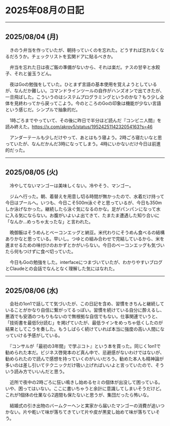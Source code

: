 # 2025年08月の日記

---

## 2025/08/04 (月)

　きのう弁当を作っていたが、朝持っていくのを忘れた。どうすれば忘れなくなるだろうか。チェックリストを玄関ドアに貼るべきか。

　弁当を忘れた日は夜ご飯の準備がないから、それは楽だ。ナスの甘辛と水餃子、それと釜玉うどん。

　夜はGoの勉強をしていた。ひとまず言語の基本使用を覚えようとしているが、なんだか難しい。コマンドラインツールの自作がハンズオンで出てきたが、一旦飛ばした。こういうのはシステムプログラミングというのかな？もう少し全体を見終わってから戻ってこよう。今のところのGoの印象は機能が少ない言語という感じだ。シンプルで抽象的だ。

　1時ごろまでやっていて、その後に昨日で半分ほど読んだ『コンビニ人間』を読み終えた。<https://x.com/akrov5/status/1952425114232054163?s=46>

　アンダーテールも少しだけやって、あとはもう寝よう。2時ごろ寝たいなと思っていたが、なんだかんだ3時になってしまう。4時にいかないだけ今日は前進的だった。

---

## 2025/08/05 (火)

　冷やしてないマンゴーは美味しくない。冷やそう、マンゴー。

　ジムへ行った。朝、着替えを用意し切る時間が無かったので、水着だけ持って今日はプールへ。いつも、今日こそ500m泳ぐぞと思っているが、今日も350mしか泳げなかった。継続したら泳ぐ気になるのかな。足がパンパンになって水に入る気にならない。お腹がいよいよ出てきて、たまたま遭遇した知り合いに「なんか...めっちゃ太ったな」と言われた。

　晩御飯はそうめんとベーコンエッグと納豆。米代わりにそうめん食べるの結構ありかなと思っている。早いし。つゆとの組み合わせで完結しているから、米を進ませるための味付けのおかずとかがいらない。今日のベーコンエッグも気づいたら何もつけずに食べ切っていた。

　今日もGoの勉強をした。interfaceにつまづいていたが、わかりやすいブログとClaudeとの会話でなんとなく理解した気にはなれた。

---

## 2025/08/06 (水)

　会社の1on1で話してて気づいたが、この日記を含め、習慣をきちんと継続していることがかなり自信に繋がってるっぽい。習慣を続けている自分に酔えるし、悪酒でも安酒のつもりもないので無根拠な自信でもない。仕事関連でいうと、「技術書を最低5分読む」を掲げていたが、最低ラインをめっちゃ低くしたのが結果としてこうを奏した。もうしばらく続けていれば本当に強度の高い人間になっていける予感がしている。

　『コンサルが「最初の3年間」で学ぶコト』という本を買った。同じく1on1で勧められた本だ。ビジネス啓発本のど真ん中で、忌避感がないわけではないが、勧められたので読んで感想を持っていくのがいいだろう。勧めた本人も精神論が多いのは差し引いてテクニックだけ吸い上げればいいよと言っていたので、そういう読み方でいいんだと思う。

　近所で夜中の2時ごろに狂い鳴きし始めるセミの個体が出没して困っている。いや、困ってはいない。ここに書いちゃうと余計に意識してしまいそうだけど。これが1個体の仕業なら2週間も保たないと思うが、集団だったら怖いな。

　結婚式の引き出物のバームクーヘンと実家から届いたマンゴーの消費が追いつかない。片や乾いて味が落ちてきていて片や皮が黒変し始めて味が落ちていそう。

